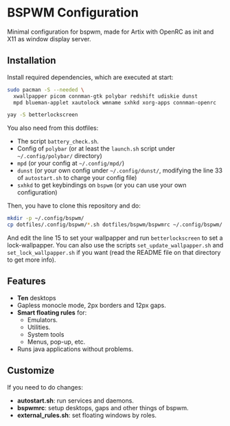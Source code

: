 # BSPWM Configuration

Minimal configuration for bspwm, made for Artix with OpenRC as init and X11
as window display server.

## Installation

Install required dependencies, which are executed at start:

```sh
sudo pacman -S --needed \
  xwallpapper picom connman-gtk polybar redshift udiskie dunst
  mpd blueman-applet xautolock wmname sxhkd xorg-apps connman-openrc

yay -S betterlockscreen
```

You also need from this dotfiles:

- The script `battery_check.sh`.
- Config of `polybar` (or at least the `launch.sh` script under
  `~/.config/polybar/` directory)
- `mpd` (or your config at `~/.config/mpd/`)
- `dunst` (or your own config under `~/.config/dunst/`, modifying the line 33
  of `autostart.sh` to charge your config file)
- `sxhkd` to get keybindings on `bspwm` (or you can use your own configuration)

Then, you have to clone this repository and do:

```sh
mkdir -p ~/.config/bspwm/
cp dotfiles/.config/bspwm/*.sh dotfiles/bspwm/bspwmrc ~/.config/bspwm/
```

And edit the line 15 to set your wallpapper and run `betterlockscreen` to set
a lock-wallpapper. You can also use the scripts `set_update_wallpapper.sh` and
`set_lock_wallpapper.sh` if you want (read the README file on that directory to
get more info).

## Features

- **Ten** desktops
- Gapless monocle mode, 2px borders and 12px gaps.
- **Smart floating rules** for:
  - Emulators.
  - Utilities.
  - System tools
  - Menus, pop-up, etc.
- Runs java applications without problems.

## Customize

If you need to do changes:

- **autostart.sh**: run services and daemons.
- **bspwmrc**: setup desktops, gaps and other things of bspwm.
- **external_rules.sh**: set floating windows by roles.
